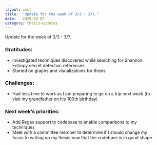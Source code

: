 ```yaml
---
layout: post
title:  "Update for the week of 3/3 - 3/7."
date:   2025-03-07
category: thesis-updates
---
```


Update for the week of 3/3 - 3/7.

### Gratitudes:
- Investigated techniques discovered while searching for Shannon Entropy secret detection references
- Started on graphs and visualizations for thesis


### Challenges:
- Had less time to work as I am preparing to go on a trip next week (to visit my grandfather on his 100th birthday)

### Next week’s priorities:
- Add Regex support to codebase to enable comparisons to my techniques
- Meet with a committee member to determine if I should change my focus to writing up my thesis now that the codebase is in good shape
